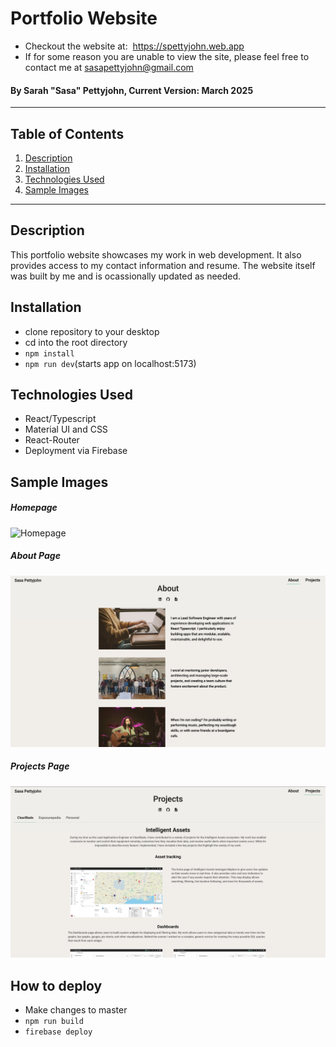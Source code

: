 # Portfolio Website

- Checkout the website at:  https://spettyjohn.web.app
- If for some reason you are unable to view the site, please feel free to contact me at sasapettyjohn@gmail.com

#### By Sarah "Sasa" Pettyjohn, Current Version: March 2025

---

## Table of Contents

1. [Description](#description)
2. [Installation](#installation)
3. [Technologies Used](#technologies-used)
4. [Sample Images](#sample-images)

---

## Description

This portfolio website showcases my work in web development. It also provides access to my contact information and resume. The website itself was built by me and is ocassionally updated as needed.

## Installation

- clone repository to your desktop
- cd into the root directory
- `npm install`
- `npm run dev`(starts app on localhost:5173)

## Technologies Used

- React/Typescript
- Material UI and CSS
- React-Router
- Deployment via Firebase

## Sample Images

##### Homepage

![Homepage](./src/assets/homepage_example_img.png)

##### About Page

![About](./src/assets/about_example_img.png)

##### Projects Page

![Projects](./src/assets/projects_example_img.png)

## How to deploy

- Make changes to master
- `npm run build`
- `firebase deploy`
